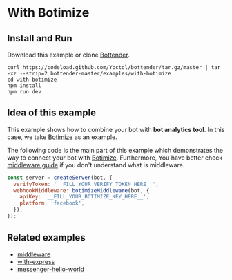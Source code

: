 # With Botimize

## Install and Run

Download this example or clone [Bottender](https://github.com/Yoctol/bottender).

```
curl https://codeload.github.com/Yoctol/bottender/tar.gz/master | tar -xz --strip=2 bottender-master/examples/with-botimize
cd with-botimize
npm install
npm run dev
```

## Idea of this example

This example shows how to combine your bot with **bot analytics tool**. In this case, we take [Botimize](https://www.getbotimize.com/) as an example.  

The following code is the main part of this example which demonstrates the way to connect your bot with [Botimize](https://www.getbotimize.com/). Furthermore, You have better check [middleware guide](https://yoctol.github.io/bottender-docs/docs/Guides-Middleware) if you don't understand what is middleware.

```js
const server = createServer(bot, {
  verifyToken: '__FILL_YOUR_VERIFY_TOKEN_HERE__',
  webhookMiddleware: botimizeMiddleware(bot, {
    apiKey: '__FILL_YOUR_BOTIMIZE_KEY_HERE__',
    platform: 'facebook',
  }),
});
```


## Related examples

- [middleware](../middleware)
- [with-express](../with-express)
- [messenger-hello-world](../messenger-hello-world)
